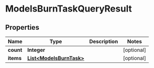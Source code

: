 

# ModelsBurnTaskQueryResult


## Properties

| Name | Type | Description | Notes |
|------------ | ------------- | ------------- | -------------|
|**count** | **Integer** |  |  [optional] |
|**items** | [**List&lt;ModelsBurnTask&gt;**](ModelsBurnTask.md) |  |  [optional] |



